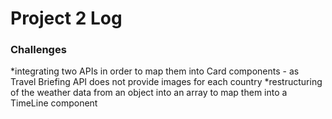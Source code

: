 # Project 2 Log

### Challenges

\*integrating two APIs in order to map them into Card components - as Travel Briefing API does not provide images for each country \*restructuring of the weather data from an object into an array to map them into a TimeLine component

